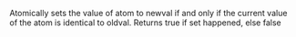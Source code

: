   Atomically sets the value of atom to newval if and only if the
  current value of the atom is identical to oldval. Returns true if
  set happened, else false